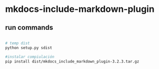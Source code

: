 # mkdocs-include-markdown-plugin

##  run commands
~~~bash

# temp dist 
python setup.py sdist

#instalar compiulación
pip install dist/mkdocs_include_markdown_plugin-3.2.3.tar.gz

~~~
